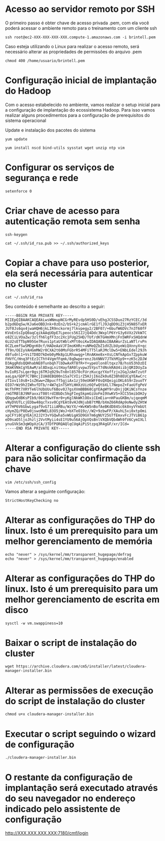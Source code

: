 # Acesso ao servidor remoto por SSH

O primeiro passo é obter chave de acesso privada .pem, com ela você poderá acessar o ambiente remoto para o treinamento com um cliente ssh

```shell
ssh root@ec2-XXX-XXX-XXX-XXX.compute-1.amazonaws.com -i brintell.pem
```

Caso esteja utilizando o Linux para realizar o acesso remoto, será necessário alterar as propriedades de permissões do arquivo .pem
```shell
chmod 400 /home/usuario/brintell.pem
```

# Configuração inicial de implantação do Hadoop

Com o acesso estabelecido no ambiente, vamos realizar o setup inicial para a configuração de implantação do ecossistema Hadoop. Para isso vamos realizar alguns procedimentos para a configuração de prerequisitos do sistema operacional

Update e instalação dos pacotes do sistema

```shell
yum update
```
```shell
yum install nscd bind-utils sysstat wget unzip ntp vim 
```

# Configurar os serviços de segurança e rede

```shell
setenforce 0
```

# Criar chave de acesso para autenticação remota sem senha

```shell
ssh-keygen
```
```shell
cat ~/.ssh/id_rsa.pub >> ~/.ssh/authorized_keys
```

# Copiar a chave para uso posterior, ela será necessária para autenticar no cluster

```shell
cat ~/.ssh/id_rsa
```

Seu conteúdo é semelhante ao descrito a seguir:
```
-----BEGIN RSA PRIVATE KEY-----
MIIEpQIBAAKCAQEAkLwsWNmupNCGrMyREvdp5HS0D/vEhgJCSSDuo27RzYCEC/3d
b2pd6DqSw/KJa6eOBDJnk+0zEn2/bS+k2jcmAlrGE1flJ9JqDD9iZ3jH5N85TxER
JUf0Js6qx4jwaHQH6jkLIR9nckormj7lkvpegy2/2BF07/+6bufW6DVc7n3T60fF
KVoEnSsIpQ0aqCqikAAqUOpE7Lpeocs56IZJjQ4Ddc3WxplP6YrG3y6VXz2VkW7C
o8ZCiLVOaZw/3zlfh6lgfF3zc2Xc1FUg25HD/TUf/dKTGHmXMnjFn5WRFxSHQdnW
6LU2sETTbpN95Ge7Ruxs1ptaUtWblxMft0oiKwIDAQABAoIBAAWurZsLaNTlrvPn
0CZLemfSwSMDgnK0cf/HADeAaVJFImoKHRc+uNMeQZbZ1dVZLbUyeWiQXnnyX+qc
fT9n/OEIyVAHGmMW2r0CXA2t60MsFGbrR54MFiTT5laRJMclDw5+ENbLEdel29Jh
d8fudnl1+Vs1TD8D7kDeb0yMk8p1LRhuwqg+lRnAKme8x+XsLCNfkApGv7ZppkuW
FHVfC/Hnq3FtEzICThY4VgmfFqmk/8qDwperenzJbXNNV7JTkhM1p9++zK5c2DJW
D3AggRdsQQHhabNE0Tunbqh7lbDwAxRT8fR+Y+ypeUlon8ltqxz7B/hsU53hDzDI
3KmKVNkCgYEAwM/al8DxqLnitHayfAR0lyvpwJ5YpsT7dNskRAU4iibjQRIDUyZa
hvIoRS7sLqer0gsj6TMJq929uTn8nl8570cFUrzKucgzYXoffzjv2GqJzAmTzutF
aaLga/GDP7C7BHcjIUA8EBQ00n1Sa7CVIirZ5HJjI6oZk0u0Z38h8EUCgYEAwCrc
zTIov1l0sB+1sZKww+ZBpucff5gjiAx1zj59eUKWFF0sQXQeigiOKL6S9rZouoTY
OIO7rWz9h2IWhvfDTb/r4W7q1nTSHYLHHXzUiz6QfwQtbXLl7NepoZ+FaoUfgPeV
WcfhFMt7XRYTe6lhUbUUuf6Bov0J7gsXVmBBB68CgYEAgWY9ruDnjjQKiNCsYnze
/mGTRBlBJ9NFaxxzT08trdIBbDc5kgFIeg5kpmGiUoFm19VwKV5+XCC55mibOHJy
QDqqwOdBKsPIb9/06X39wYFmr0+yKglNkWKlOOxiCEmEia+nHPauGKBm/ujqeqmM
vNyDVUTLcjEDbw48qcTxsv0CgYEAt8vHJdNjubB7tMB/bXmZ66RdAp9oNwdyZHtW
aY7HP6V6GbwLygaf9vG71iiAM8u/WzYX/+WvKW5nBofAeBKdD84Sc6k8nyVYmbUt
cHymZQ/P8Ew0jswoMWEL83O5jWoJ+bXTeO19z//W2+9zbwFP/XAuhL5xi0xtpOmi
xpCFYi0CgYEAjX2J2Y3vYGQwha5vWUigA5D9GV7m6gNUY25U7fEmxvFcJTViB61p
eD9saO5ljoJhzlj2VvtMyii4sE1YU9u56AjOpVQsBnlVXQbVQb4Wh9fV6CymIXLl
ynuGVkSm3qWOpXzCA/3TDfPORQAQlqCUqAiPiStzpq3R4gGF/xr/ICd=
-----END RSA PRIVATE KEY-----
```
# Alterar a configuração do cliente ssh para não solicitar confirmação da chave

```shell
vim /etc/ssh/ssh_config
```

Vamos alterar a seguinte configuração:

```shell
StrictHostKeyChecking no
```

# Alterar as configurações do THP do linux. Isto é um prerequisito para um melhor gerenciamento de memória

```shell
echo "never" > /sys/kernel/mm/transparent_hugepage/defrag
echo "never" > /sys/kernel/mm/transparent_hugepage/enabled
```

# Alterar as configurações do THP do linux. Isto é um prerequisito para um melhor gerenciamento de escrita em disco

```shell
sysctl -w vm.swappiness=10
```

# Baixar o script de instalação do cluster

```shell
wget https://archive.cloudera.com/cm5/installer/latest/cloudera-manager-installer.bin
```

# Alterar as permissões de execução do script de instalação do cluster

```shell
chmod u+x cloudera-manager-installer.bin
```

# Executar o script seguindo o wizard de configuração

```shell
./cloudera-manager-installer.bin
```

# O restante da configuração de implantação será executado através do seu navegador no endereço indicado pelo assistente de configuração

http://XXX.XXX.XXX.XXX:7180/cmf/login







